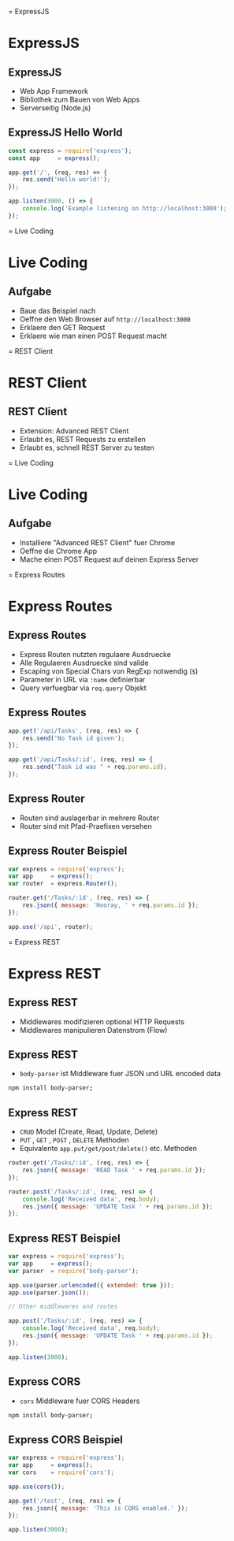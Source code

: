 
= ExpressJS

# ExpressJS

## ExpressJS

- Web App Framework
- Bibliothek zum Bauen von Web Apps
- Serverseitig (Node.js)


## ExpressJS Hello World

```javascript
const express = require('express');
const app     = express();

app.get('/', (req, res) => {
	res.send('Hello world!');
});

app.listen(3000, () => {
	console.log('Example listening on http://localhost:3000');
});
```

= Live Coding

# Live Coding

## Aufgabe

- Baue das Beispiel nach
- Oeffne den Web Browser auf `http://localhost:3000`
- Erklaere den GET Request
- Erklaere wie man einen POST Request macht



= REST Client

# REST Client

## REST Client

- Extension: Advanced REST Client
- Erlaubt es, REST Requests zu erstellen
- Erlaubt es, schnell REST Server zu testen



= Live Coding

# Live Coding

## Aufgabe

- Installiere "Advanced REST Client" fuer Chrome
- Oeffne die Chrome App
- Mache einen POST Request auf deinen Express Server



= Express Routes

# Express Routes

## Express Routes

- Express Routen nutzten regulaere Ausdruecke
- Alle Regulaeren Ausdruecke sind valide
- Escaping von Special Chars von RegExp notwendig (`$`)
- Parameter in URL via `:name` definierbar
- Query verfuegbar via `req.query` Objekt


## Express Routes

```javascript
app.get('/api/Tasks', (req, res) => {
	res.send('No Task id given');
});

app.get('/api/Tasks/:id', (req, res) => {
	res.send("Task id was " + req.params.id);
});
```


## Express Router

- Routen sind auslagerbar in mehrere Router
- Router sind mit Pfad-Praefixen versehen


## Express Router Beispiel

```javascript
var express = require('express');
var app     = express();
var router  = express.Router();

router.get('/Tasks/:id', (req, res) => {
	res.json({ message: 'Hooray, ' + req.params.id });
});

app.use('/api', router);
```



= Express REST

# Express REST

## Express REST

- Middlewares modifizieren optional HTTP Requests
- Middlewares manipulieren Datenstrom (Flow)

## Express REST

- `body-parser` ist Middleware fuer JSON und URL encoded data

```bash
npm install body-parser;
```


## Express REST

- `CRUD` Model (Create, Read, Update, Delete)
- `PUT` , `GET` , `POST` , `DELETE` Methoden
- Equivalente `app.put/get/post/delete()` etc. Methoden

```javascript
router.get('/Tasks/:id', (req, res) => {
	res.json({ message: 'READ Task ' + req.params.id });
});

router.post('/Tasks/:id', (req, res) => {
	console.log('Received data', req.body);
	res.json({ message: 'UPDATE Task ' + req.params.id });
});
```


## Express REST Beispiel

```javascript
var express = require('express');
var app     = express();
var parser  = require('body-parser');

app.use(parser.urlencoded({ extended: true }));
app.use(parser.json());

// Other middlewares and routes

app.post('/Tasks/:id', (req, res) => {
	console.log('Received data', req.body);
	res.json({ message: 'UPDATE Task ' + req.params.id });
});

app.listen(3000);
```


## Express CORS

- `cors` Middleware fuer CORS Headers

```bash
npm install body-parser;
```


## Express CORS Beispiel

```javascript
var express = require('express');
var app     = express();
var cors    = require('cors');

app.use(cors());

app.get('/test', (req, res) => {
	res.json({ message: 'This is CORS enabled.' });
});

app.listen(3000);
```
